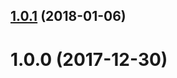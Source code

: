 ## [1.0.1](https://github.com/Berkmann18/MENP/compare/v1.0.0...1.0.1) (2018-01-06)




# 1.0.0 (2017-12-30)




